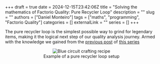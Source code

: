 +++ 
draft = true
date = 2024-12-15T23:42:06Z
title = "Solving the mathematics of Factorio Quality: Pure Recycler Loop"
description = ""
slug = ""
authors = ["Daniel Monteiro"]
tags = ["maths", "programming", "Factorio Quality"]
categories = []
externalLink = ""
series = []
+++

The pure recycler loop is the simplest possible way to grind for legendary items, making it the logical next step of our quality analysis journey. Armed with the knowledge we gained from the [previous post](/posts/factorio-quality-1/) of [this series](/tags/factorio-quality/)

<div style="text-align:center">
    <img src="/images/Pure-Recycler-Loop.webp" alt="Blue circuit crafting recipe"/>
    <figcaption> Example of a pure recycler loop setup</figcaption>
</div>
